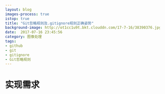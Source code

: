 ```yaml
---
layout: blog
images-process: true
istop: true
title: "Git忽略规则及.gitignore规则正确姿势"
background-image: http://ot1cc1u9t.bkt.clouddn.com/17-7-16/38390376.jpg
date:  2017-07-16 23:45:56
category: 图像处理
tags:
- github
- git
- gitignore
- Git忽略规则
---
```


# 实现需求
